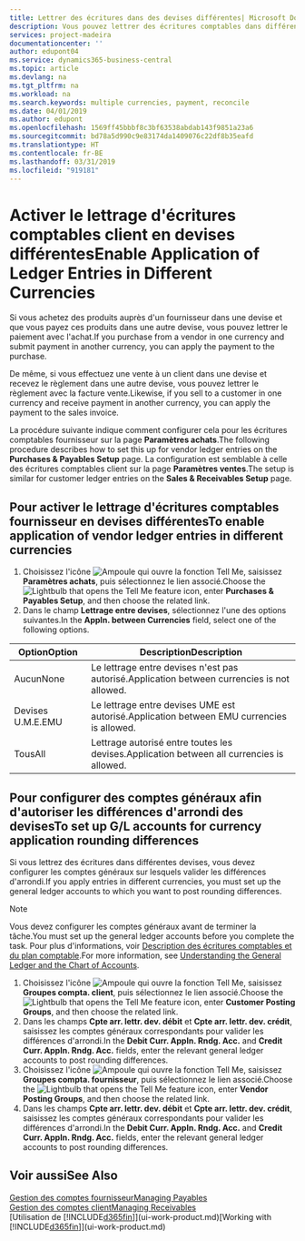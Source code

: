 ```yaml
---
title: Lettrer des écritures dans des devises différentes| Microsoft Docs
description: Vous pouvez lettrer des écritures comptables dans différentes devises si vous effectuez une vente à un client dans une devise et recevez le règlement dans une autre devise.
services: project-madeira
documentationcenter: ''
author: edupont04
ms.service: dynamics365-business-central
ms.topic: article
ms.devlang: na
ms.tgt_pltfrm: na
ms.workload: na
ms.search.keywords: multiple currencies, payment, reconcile
ms.date: 04/01/2019
ms.author: edupont
ms.openlocfilehash: 1569ff45bbbf8c3bf63538abdab143f9851a23a6
ms.sourcegitcommit: bd78a5d990c9e83174da1409076c22df8b35eafd
ms.translationtype: HT
ms.contentlocale: fr-BE
ms.lasthandoff: 03/31/2019
ms.locfileid: "919181"
---
```

# <a name="enable-application-of-ledger-entries-in-different-currencies"></a><span data-ttu-id="2440e-103">Activer le lettrage d'écritures comptables client en devises différentes</span><span class="sxs-lookup"><span data-stu-id="2440e-103">Enable Application of Ledger Entries in Different Currencies</span></span>
<span data-ttu-id="2440e-104">Si vous achetez des produits auprès d'un fournisseur dans une devise et que vous payez ces produits dans une autre devise, vous pouvez lettrer le paiement avec l'achat.</span><span class="sxs-lookup"><span data-stu-id="2440e-104">If you purchase from a vendor in one currency and submit payment in another currency, you can apply the payment to the purchase.</span></span>

<span data-ttu-id="2440e-105">De même, si vous effectuez une vente à un client dans une devise et recevez le règlement dans une autre devise, vous pouvez lettrer le règlement avec la facture vente.</span><span class="sxs-lookup"><span data-stu-id="2440e-105">Likewise, if you sell to a customer in one currency and receive payment in another currency, you can apply the payment to the sales invoice.</span></span>

<span data-ttu-id="2440e-106">La procédure suivante indique comment configurer cela pour les écritures comptables fournisseur sur la page **Paramètres achats**.</span><span class="sxs-lookup"><span data-stu-id="2440e-106">The following procedure describes how to set this up for vendor ledger entries on the **Purchases & Payables Setup** page.</span></span> <span data-ttu-id="2440e-107">La configuration est semblable à celle des écritures comptables client sur la page **Paramètres ventes**.</span><span class="sxs-lookup"><span data-stu-id="2440e-107">The setup is similar for customer ledger entries on the **Sales & Receivables Setup** page.</span></span>

## <a name="to-enable-application-of-vendor-ledger-entries-in-different-currencies"></a><span data-ttu-id="2440e-108">Pour activer le lettrage d'écritures comptables fournisseur en devises différentes</span><span class="sxs-lookup"><span data-stu-id="2440e-108">To enable application of vendor ledger entries in different currencies</span></span>
1. <span data-ttu-id="2440e-109">Choisissez l'icône ![Ampoule qui ouvre la fonction Tell Me](media/ui-search/search_small.png "Dites-moi ce que vous voulez faire"), saisissez **Paramètres achats**, puis sélectionnez le lien associé.</span><span class="sxs-lookup"><span data-stu-id="2440e-109">Choose the ![Lightbulb that opens the Tell Me feature](media/ui-search/search_small.png "Tell me what you want to do") icon, enter **Purchases & Payables Setup**, and then choose the related link.</span></span>
2. <span data-ttu-id="2440e-110">Dans le champ **Lettrage entre devises**, sélectionnez l'une des options suivantes.</span><span class="sxs-lookup"><span data-stu-id="2440e-110">In the **Appln. between Currencies** field, select one of the following options.</span></span>

| <span data-ttu-id="2440e-111">Option</span><span class="sxs-lookup"><span data-stu-id="2440e-111">Option</span></span> | <span data-ttu-id="2440e-112">Description</span><span class="sxs-lookup"><span data-stu-id="2440e-112">Description</span></span> |
| --- | --- |
| <span data-ttu-id="2440e-113">Aucun</span><span class="sxs-lookup"><span data-stu-id="2440e-113">None</span></span> |<span data-ttu-id="2440e-114">Le lettrage entre devises n'est pas autorisé.</span><span class="sxs-lookup"><span data-stu-id="2440e-114">Application between currencies is not allowed.</span></span> |
| <span data-ttu-id="2440e-115">Devises U.M.E.</span><span class="sxs-lookup"><span data-stu-id="2440e-115">EMU</span></span> |<span data-ttu-id="2440e-116">Le lettrage entre devises UME est autorisé.</span><span class="sxs-lookup"><span data-stu-id="2440e-116">Application between EMU currencies is allowed.</span></span> |
| <span data-ttu-id="2440e-117">Tous</span><span class="sxs-lookup"><span data-stu-id="2440e-117">All</span></span> |<span data-ttu-id="2440e-118">Lettrage autorisé entre toutes les devises.</span><span class="sxs-lookup"><span data-stu-id="2440e-118">Application between all currencies is allowed.</span></span> |

## <a name="to-set-up-gl-accounts-for-currency-application-rounding-differences"></a><span data-ttu-id="2440e-119">Pour configurer des comptes généraux afin d'autoriser les différences d'arrondi des devises</span><span class="sxs-lookup"><span data-stu-id="2440e-119">To set up G/L accounts for currency application rounding differences</span></span>  
<span data-ttu-id="2440e-120">Si vous lettrez des écritures dans différentes devises, vous devez configurer les comptes généraux sur lesquels valider les différences d'arrondi.</span><span class="sxs-lookup"><span data-stu-id="2440e-120">If you apply entries in different currencies, you must set up the general ledger accounts to which you want to post rounding differences.</span></span>  

> [!NOTE]  
>  <span data-ttu-id="2440e-121">Vous devez configurer les comptes généraux avant de terminer la tâche.</span><span class="sxs-lookup"><span data-stu-id="2440e-121">You must set up the general ledger accounts before you complete the task.</span></span> <span data-ttu-id="2440e-122">Pour plus d'informations, voir [Description des écritures comptables et du plan comptable](finance-general-ledger.md).</span><span class="sxs-lookup"><span data-stu-id="2440e-122">For more information, see [Understanding the General Ledger and the Chart of Accounts](finance-general-ledger.md).</span></span>

1. <span data-ttu-id="2440e-123">Choisissez l'icône ![Ampoule qui ouvre la fonction Tell Me](media/ui-search/search_small.png "Dites-moi ce que vous voulez faire"), saisissez **Groupes compta. client**, puis sélectionnez le lien associé.</span><span class="sxs-lookup"><span data-stu-id="2440e-123">Choose the ![Lightbulb that opens the Tell Me feature](media/ui-search/search_small.png "Tell me what you want to do") icon, enter **Customer Posting Groups**, and then choose the related link.</span></span>  
2. <span data-ttu-id="2440e-124">Dans les champs **Cpte arr. lettr. dev. débit** et **Cpte arr. lettr. dev. crédit**, saisissez les comptes généraux correspondants pour valider les différences d'arrondi.</span><span class="sxs-lookup"><span data-stu-id="2440e-124">In the **Debit Curr. Appln. Rndg. Acc.** and **Credit Curr. Appln. Rndg. Acc.** fields, enter the relevant general ledger accounts to post rounding differences.</span></span>  
3. <span data-ttu-id="2440e-125">Choisissez l'icône ![Ampoule qui ouvre la fonction Tell Me](media/ui-search/search_small.png "Dites-moi ce que vous voulez faire"), saisissez **Groupes compta. fournisseur**, puis sélectionnez le lien associé.</span><span class="sxs-lookup"><span data-stu-id="2440e-125">Choose the ![Lightbulb that opens the Tell Me feature](media/ui-search/search_small.png "Tell me what you want to do") icon, enter **Vendor Posting Groups**, and then choose the related link.</span></span>  
4. <span data-ttu-id="2440e-126">Dans les champs **Cpte arr. lettr. dev. débit** et **Cpte arr. lettr. dev. crédit**, saisissez les comptes généraux correspondants pour valider les différences d'arrondi.</span><span class="sxs-lookup"><span data-stu-id="2440e-126">In the **Debit Curr. Appln. Rndg. Acc.** and **Credit Curr. Appln. Rndg. Acc.** fields, enter the relevant general ledger accounts to post rounding differences.</span></span>  

## <a name="see-also"></a><span data-ttu-id="2440e-127">Voir aussi</span><span class="sxs-lookup"><span data-stu-id="2440e-127">See Also</span></span>
[<span data-ttu-id="2440e-128">Gestion des comptes fournisseur</span><span class="sxs-lookup"><span data-stu-id="2440e-128">Managing Payables</span></span>](payables-manage-payables.md)  
[<span data-ttu-id="2440e-129">Gestion des comptes client</span><span class="sxs-lookup"><span data-stu-id="2440e-129">Managing Receivables</span></span>](receivables-manage-receivables.md)  
<span data-ttu-id="2440e-130">[Utilisation de [!INCLUDE[d365fin](includes/d365fin_md.md)]](ui-work-product.md)</span><span class="sxs-lookup"><span data-stu-id="2440e-130">[Working with [!INCLUDE[d365fin](includes/d365fin_md.md)]](ui-work-product.md)</span></span>
